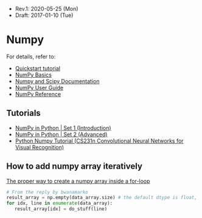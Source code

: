 * Rev.1: 2020-05-25 (Mon)
* Draft: 2017-01-10 (Tue)
# Numpy
For details, refer to:
* [Quickstart tutorial](https://docs.scipy.org/doc/numpy/user/quickstart.html)
* [NumPy Basics](https://numpy.org/doc/stable/user/basics.html)
* [Numpy and Scipy Documentation](https://docs.scipy.org/doc/)
* [NumPy User Guide](https://numpy.org/doc/stable/user/)
* [NumPy Reference](https://numpy.org/doc/stable/reference/)

## Tutorials
* [NumPy in Python | Set 1 (Introduction)](https://www.geeksforgeeks.org/numpy-in-python-set-1-introduction/)
* [NumPy in Python | Set 2 (Advanced)](https://www.geeksforgeeks.org/numpy-python-set-2-advanced/)
* [Python Numpy Tutorial (CS231n Convolutional Neural Networks for Visual Recognition)](http://cs231n.github.io/python-numpy-tutorial/)

## How to add numpy array iteratively
[The proper way to create a numpy array inside a for-loop](http://akuederle.com/create-numpy-array-with-for-loop)

```python
# From the reply by bwanamarko
result_array = np.empty(data_array.size) # the default dtype is float, so set dtype if it isn't float
for idx, line in enumerate(data_array):
   result_array[idx] = do_stuff(line)
```
